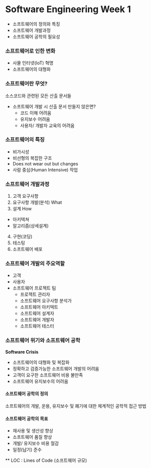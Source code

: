 # Software Engineering Week 1

- 소프트웨어의 정의와 특징
- 소프트웨어 개발과정
- 소프트웨어 공학의 필요성

### 소프트웨어로 인한 변화
- 사물 인터넷\(IoT) 혁명
- 소프트웨어의 대형화

### 소프트웨어란 무엇?
소스코드와 관련된 모든 산출 문서들
- 소프트웨어 개발 시 산출 문서 만들지 않은면? 
  - 코드 이해 어려움
  - 유지보수 어려움
  - 사용자/ 개발자 교육의 어려움

### 소프트웨어의 특징
- 비가시성
- 비선형의 복잡한 구조
- Does not wear out but changes
- 사람 중심\(Human Intensive) 작업

### 소프트웨어 개발과정
1) 고객 요구사항
2) 요구사항 개발\(분석) What
3) 설계 How
  - 아키텍쳐
  - 알고리즘\(상세설계)
4) 구현\(코딩)
5) 테스팅
6) 소프트웨어 배포

### 소프트웨어 개발의 주요역할
- 고객
- 사용자
- 소프트웨어 프로젝트 팀
  - 프로젝트 관리자
  - 소프트웨어 요구사항 분석가
  - 소프트웨어 아키텍트
  - 소프트웨어 설계자
  - 소프트웨어 개발자
  - 소프트웨어 테스터

### 소프트웨어 위기와 소프트웨어 공학 
<b>Software Crisis</b>
- 소프트웨어의 대형화 및 복잡화
- 정확하고 검증가능한 소프트웨어 개발의 어려움
- 고객이 요구한 소프트웨어 비용 불만족
- 소프트웨어 유지보수의 어려움

#### 소프트웨어 공학의 정의
소프트웨어의 개발, 운용, 유지보수 및 폐기에 대한 체계적인 공학적 접근 방법

#### 소프트웨어 공학의 목표
- 재사용 및 생산성 향상
- 소프트웨어 품질 향상
- 개발/ 유지보수 비용 절감
- 일정\(납기) 준수

** LOC : Lines of Code \(소프트웨어 규모)
